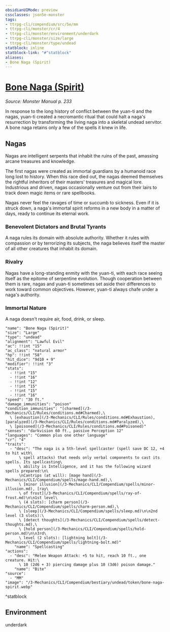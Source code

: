 ```yaml
---
obsidianUIMode: preview
cssclasses: json5e-monster
tags:
- ttrpg-cli/compendium/src/5e/mm
- ttrpg-cli/monster/cr/4
- ttrpg-cli/monster/environment/underdark
- ttrpg-cli/monster/size/large
- ttrpg-cli/monster/type/undead
statblock: inline
statblock-link: "#^statblock"
aliases:
- Bone Naga (Spirit)
---
```

# [Bone Naga (Spirit)](3-Mechanics\CLI\Compendium\bestiary\undead/bone-naga-spirit.md)
*Source: Monster Manual p. 233*  

In response to the long history of conflict between the yuan-ti and the nagas, yuan-ti created a necromantic ritual that could halt a naga's resurrection by transforming the living naga into a skeletal undead servitor. A bone naga retains only a few of the spells it knew in life.

## Nagas

Nagas are intelligent serpents that inhabit the ruins of the past, amassing arcane treasures and knowledge.

The first nagas were created as immortal guardians by a humanoid race long lost to history. When this race died out, the nagas deemed themselves the rightful inheritors of their masters' treasures and magical lore. Industrious and driven, nagas occasionally venture out from their lairs to track down magic items or rare spellbooks.

Nagas never feel the ravages of time or succumb to sickness. Even if it is struck down, a naga's immortal spirit reforms in a new body in a matter of days, ready to continue its eternal work.

### Benevolent Dictators and Brutal Tyrants

A naga rules its domain with absolute authority. Whether it rules with compassion or by terrorizing its subjects, the naga believes itself the master of all other creatures that inhabit its domain.

### Rivalry

Nagas have a long-standing enmity with the yuan-ti, with each race seeing itself as the epitome of serpentine evolution. Though cooperation between them is rare, nagas and yuan-ti sometimes set aside their differences to work toward common objectives. However, yuan-ti always chafe under a naga's authority.

### Immortal Nature

A naga doesn't require air, food, drink, or sleep.

```statblock
"name": "Bone Naga (Spirit)"
"size": "Large"
"type": "undead"
"alignment": "Lawful Evil"
"ac": !!int "15"
"ac_class": "natural armor"
"hp": !!int "58"
"hit_dice": "9d10 + 9"
"modifier": !!int "3"
"stats":
  - !!int "15"
  - !!int "16"
  - !!int "12"
  - !!int "15"
  - !!int "15"
  - !!int "16"
"speed": "30 ft."
"damage_immunities": "poison"
"condition_immunities": "[charmed](/3-Mechanics/CLI/Rules/conditions.md#Charmed),\
  \ [exhaustion](/3-Mechanics/CLI/Rules/conditions.md#Exhaustion), [paralyzed](/3-Mechanics/CLI/Rules/conditions.md#Paralyzed),\
  \ [poisoned](/3-Mechanics/CLI/Rules/conditions.md#Poisoned)"
"senses": "darkvision 60 ft., passive Perception 12"
"languages": "Common plus one other language"
"cr": "4"
"traits":
  - "desc": "The naga is a 5th-level spellcaster (spell save DC 12, +4 to hit with\
      \ spell attacks) that needs only verbal components to cast its spells. Its spellcasting\
      \ ability is Intelligence, and it has the following wizard spells prepared:\n\
      \nCantrips (at will): [mage hand](/3-Mechanics/CLI/Compendium/spells/mage-hand.md),\
      \ [minor illusion](/3-Mechanics/CLI/Compendium/spells/minor-illusion.md), [ray\
      \ of frost](/3-Mechanics/CLI/Compendium/spells/ray-of-frost.md)\n\n1st level\
      \ (4 slots): [charm person](/3-Mechanics/CLI/Compendium/spells/charm-person.md),\
      \ [sleep](/3-Mechanics/CLI/Compendium/spells/sleep.md)\n\n2nd level (3 slots):\
      \ [detect thoughts](/3-Mechanics/CLI/Compendium/spells/detect-thoughts.md),\
      \ [hold person](/3-Mechanics/CLI/Compendium/spells/hold-person.md)\n\n3rd\
      \ level (2 slots): [lightning bolt](/3-Mechanics/CLI/Compendium/spells/lightning-bolt.md)"
    "name": "Spellcasting"
"actions":
  - "desc": "Melee Weapon Attack: +5 to hit, reach 10 ft., one creature. Hit:\
      \ 10 (2d6 + 3) piercing damage plus 10 (3d6) poison damage."
    "name": "Bite"
"source":
  - "MM"
"image": "/3-Mechanics/CLI/Compendium/bestiary/undead/token/bone-naga-spirit.webp"
```
^statblock

## Environment

underdark